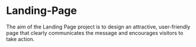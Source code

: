 # Landing-Page
The aim of the Landing Page project is to design an attractive, user-friendly page that clearly communicates the message and encourages visitors to take action.
